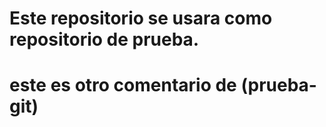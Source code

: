 # Este repositorio se usara como repositorio de prueba.

# este es otro comentario de (prueba-git)

